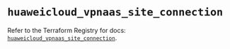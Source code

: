 # `huaweicloud_vpnaas_site_connection`

Refer to the Terraform Registry for docs: [`huaweicloud_vpnaas_site_connection`](https://registry.terraform.io/providers/huaweicloud/huaweicloud/1.71.1/docs/resources/vpnaas_site_connection).

